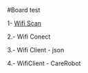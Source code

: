 #Board test

1- [Wifi Scan](https://github.com/espressif/arduino-esp32/blob/master/libraries/WiFi/examples/WiFiScan/WiFiScan.ino) 

2.- Wifi Conect

3.- Wifi Client - json

4.- WifiClient - CareRobot

